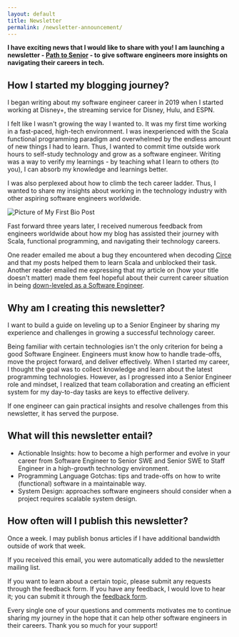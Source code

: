 ```yaml
---
layout: default
title: Newsletter
permalink: /newsletter-announcement/
---
```


**I have exciting news that I would like to share with you! I am launching a newsletter - [Path to Senior](https://pathtosenior.substack.com/) - to give software engineers more insights on navigating their careers in tech.**

## How I started my blogging journey?
I began writing about my software engineer career in 2019 when I started working at Disney+, the streaming service for Disney, Hulu, and ESPN.

I felt like I wasn't growing the way I wanted to. It was my first time working in a fast-paced, high-tech environment. I was inexperienced with the Scala functional programming paradigm and overwhelmed by the endless amount of new things I had to learn. Thus, I wanted to commit time outside work hours to self-study technology and grow as a software engineer. Writing was a way to verify my learnings - by teaching what I learn to others (to you), I can absorb my knowledge and learnings better.

I was also perplexed about how to climb the tech career ladder. Thus, I wanted to share my insights about working in the technology industry with other aspiring software engineers worldwide.

<img src="{{site.baseurl}}/images/newsletter-announcement/First Screenshot about me.png" alt="Picture of My First Bio Post"/>

Fast forward three years later, I received numerous feedback from engineers worldwide about how my blog has assisted their journey with Scala, functional programming, and navigating their technology careers.

One reader emailed me about a bug they encountered when decoding [Circe](https://edward-huang.com/circe/2020/07/21/parsing-json-with-circe-beyond-the-basics/) and that my posts helped them to learn Scala and unblocked their task. Another reader emailed me expressing that my article on (how your title doesn't matter) made them feel hopeful about their current career situation in being [down-leveled as a Software Engineer](https://edward-huang.com/career/tech/2021/09/21/does-seniority-title-really-matters-in-tech/).

## Why am I creating this newsletter?
I want to build a guide on leveling up to a Senior Engineer by sharing my experience and challenges in growing a successful technology career. 

Being familiar with certain technologies isn't the only criterion for being a good Software Engineer. Engineers must know how to handle trade-offs, move the project forward, and deliver effectively. When I started my career, I thought the goal was to collect knowledge and learn about the latest programming technologies. However, as I progressed into a Senior Engineer role and mindset, I realized that team collaboration and creating an efficient system for my day-to-day tasks are keys to effective delivery.

If one engineer can gain practical insights and resolve challenges from this newsletter, it has served the purpose.

## What will this newsletter entail?
* Actionable Insights: how to become a high performer and evolve in your career from Software Engineer to Senior SWE and Senior SWE to Staff Engineer in a high-growth technology environment.
* Programming Language Gotchas: tips and trade-offs on how to write (functional) software in a maintainable way.
* System Design: approaches software engineers should consider when a project requires scalable system design.

## How often will I publish this newsletter?
Once a week. I may publish bonus articles if I have additional bandwidth outside of work that week.

If you received this email, you were automatically added to the newsletter mailing list. 

If you want to learn about a certain topic, please submit any requests through the feedback form. If you have any feedback, I would love to hear it; you can submit it through the [feedback form](https://forms.gle/GZSc9bsHWTc2wb5r5).

Every single one of your questions and comments motivates me to continue sharing my journey in the hope that it can help other software engineers in their careers. Thank you so much for your support!